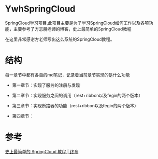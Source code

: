 # YwhSpringCloud
SpringCloud学习项目,此项目主要是为了学习SpringCloud如何工作以及各项功能，主要参考了方志朋老师的博客，史上最简单的SpringCloud教程

在这里非常感谢方老师写出这么系统的SpringCloud教程。

# 结构

每一章节中都有各自的md笔记，记录着当前章节实现的是什么功能

- 第一章节：实现了服务的注册与发现

- 第二章节：实现服务之间的调用（rest+ribbon以及fegin的两个版本）

- 第三章节：实现断路器的功能（rest+ribbon以及fegin的两个版本）

- 第四章节：

# 参考

[史上最简单的 SpringCloud 教程 | 终章](https://blog.csdn.net/forezp/article/details/70148833)
